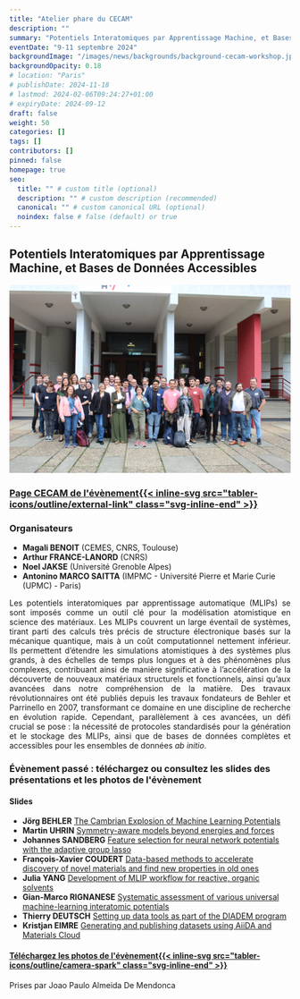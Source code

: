 ```yaml
---
title: "Atelier phare du CECAM"
description: ""
summary: "Potentiels Interatomiques par Apprentissage Machine, et Bases de Données Accessibles"
eventDate: "9-11 septembre 2024"
backgroundImage: "/images/news/backgrounds/background-cecam-workshop.jpg"
backgroundOpacity: 0.18
# location: "Paris"
# publishDate: 2024-11-18
# lastmod: 2024-02-06T09:24:27+01:00
# expiryDate: 2024-09-12
draft: false
weight: 50
categories: []
tags: []
contributors: []
pinned: false
homepage: true
seo:
  title: "" # custom title (optional)
  description: "" # custom description (recommended)
  canonical: "" # custom canonical URL (optional)
  noindex: false # false (default) or true
---
```


## Potentiels Interatomiques par Apprentissage Machine, et Bases de Données Accessibles

![Photo de groupe des participants](group-photo.jpg)

### <a href="https://www.cecam.org/workshop-details/machine-learning-interatomic-potentials-and-accessible-databases-1313" class="d-flex">Page CECAM de l'évènement{{< inline-svg src="tabler-icons/outline/external-link" class="svg-inline-end" >}}</a>

### Organisateurs

- **Magali BENOIT** (CEMES, CNRS, Toulouse)
- **Arthur FRANCE-LANORD** (CNRS)
- **Noel JAKSE** (Université Grenoble Alpes)
- **Antonino MARCO SAITTA** (IMPMC - Université Pierre et Marie Curie (UPMC) - Paris)

<div align="justify">

Les potentiels interatomiques par apprentissage automatique (MLIPs) se sont imposés comme un outil clé pour la modélisation atomistique en science des matériaux. Les MLIPs couvrent un large éventail de systèmes, tirant parti des calculs très précis de structure électronique basés sur la mécanique quantique, mais à un coût computationnel nettement inférieur. Ils permettent d’étendre les simulations atomistiques à des systèmes plus grands, à des échelles de temps plus longues et à des phénomènes plus complexes, contribuant ainsi de manière significative à l’accélération de la découverte de nouveaux matériaux structurels et fonctionnels, ainsi qu’aux avancées dans notre compréhension de la matière. Des travaux révolutionnaires ont été publiés depuis les travaux fondateurs de Behler et Parrinello en 2007, transformant ce domaine en une discipline de recherche en évolution rapide. Cependant, parallèlement à ces avancées, un défi crucial se pose : la nécessité de protocoles standardisés pour la génération et le stockage des MLIPs, ainsi que de bases de données complètes et accessibles pour les ensembles de données *ab initio*.

</div>

### Évènement passé : téléchargez ou consultez les slides des présentations et les photos de l'évènement

#### Slides

- **Jörg BEHLER** <a href="/downloads/2024-09-CECAM-Workshop/slides-behler-2024-09-09-CECAM-workshop.pdf" target="_blank">The Cambrian Explosion of Machine Learning Potentials</a>
- **Martin UHRIN** <a href="/downloads/2024-09-CECAM-Workshop/slides-uhrin-2024-09-09-CECAM-workshop.pdf" target="_blank">Symmetry-aware models beyond energies and forces</a>
- **Johannes SANDBERG** <a href="/downloads/2024-09-CECAM-Workshop/slides-sandberg-2024-09-10-CECAM-workshop.pdf" target="_blank">Feature selection for neural network potentials with the adaptive group lasso</a>
- **François-Xavier COUDERT** <a href="/downloads/2024-09-CECAM-Workshop/slides-coudert-2024-09-10-CECAM-workshop.pdf" target="_blank">Data-based methods to accelerate discovery of novel materials and find new properties in old ones</a>
- **Julia YANG** <a href="/downloads/2024-09-CECAM-Workshop/slides-yang-2024-09-10-CECAM-workshop.pdf" target="_blank">Development of MLIP workflow for reactive, organic solvents</a>
- **Gian-Marco RIGNANESE** <a href="/downloads/2024-09-CECAM-Workshop/slides-rignanese-2024-09-11-CECAM-workshop.pdf" target="_blank">Systematic assessment of various universal machine-learning interatomic potentials</a>
- **Thierry DEUTSCH** <a href="/downloads/2024-09-CECAM-Workshop/slides-deutsch-2024-09-11-CECAM-workshop.pdf" target="_blank">Setting up data tools as part of the DIADEM program</a>
- **Kristjan EIMRE** <a href="/downloads/2024-09-CECAM-Workshop/slides-eimre-2024-09-11-CECAM-workshop.pdf" target="_blank">Generating and publishing datasets using AiiDA and Materials Cloud</a>

<h4 class="mb-n2"><a href="/downloads/2024-09-CECAM-Workshop/cecam-workshop-photos.zip" class="d-flex">Téléchargez les photos de l'évènement{{< inline-svg src="tabler-icons/outline/camera-spark" class="svg-inline-end" >}}</a></h4>

Prises par Joao Paulo Almeida De Mendonca

<br>

<!-- **Adresse :** amphithéâtre Besson, campus Phelma, Batiment A, 1130 rue de la Piscine, 38400 Saint Martin d'Hères. <a href="https://dropsu.sorbonne-universite.fr/s/gdMJ2o5FZtKn48Z" target="_blank">Plan du campus</a> (cherchez le bâtiment A, campus Phelma):

**Comment se rendre à l'événement ?** La navette de l'aéroport vous déposera à la gare de Grenoble. De là, prenez le tram B (direction "Gières, Plaine des Sports") et descendez à l'arrêt "Bibliothèques Universitaires". Marchez vers le nord et atteignez le Bâtiment A sur la carte.

**Suivez les présentations à distance :**

[https://grenoble-inp.zoom.us/j/92354659113](https://grenoble-inp.zoom.us/j/92354659113)

ID réunion : 923 5465 9113

Mot de Passe : 968905 -->
